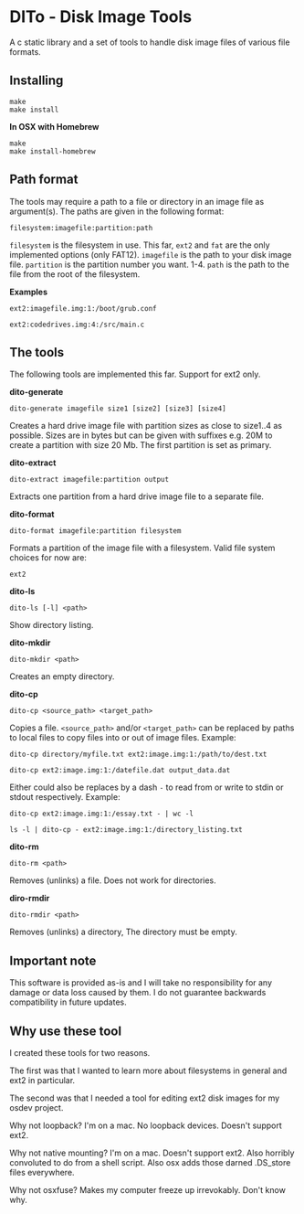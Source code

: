 DITo - Disk Image Tools
=======================

A c static library and a set of tools to handle disk image files of various file formats.

Installing
----------

	make
	make install

**In OSX with Homebrew**

	make
	make install-homebrew

Path format
-----------
The tools may require a path to a file or directory in an image file as
argument(s). The paths are given in the following format:

	filesystem:imagefile:partition:path

`filesystem` is the filesystem in use. This far, `ext2` and `fat` are the only
implemented options (only FAT12).
`imagefile` is the path to your disk image file.
`partition` is the partition number you want. 1-4.
`path` is the path to the file from the root of the filesystem.

**Examples**

	ext2:imagefile.img:1:/boot/grub.conf

	ext2:codedrives.img:4:/src/main.c


The tools
---------
The following tools are implemented this far. Support for ext2 only.

**dito-generate**

	dito-generate imagefile size1 [size2] [size3] [size4]

Creates a hard drive image file with partition sizes as close to
size1..4 as possible. Sizes are in bytes but can be given with suffixes
e.g. 20M to create a partition with size 20 Mb. The first partition is
set as primary.

**dito-extract**

	dito-extract imagefile:partition output

Extracts one partition from a hard drive image file to a separate file.

**dito-format**

	dito-format imagefile:partition filesystem

Formats a partition of the image file with a filesystem. Valid file
system choices for now are:

	ext2


**dito-ls**

	dito-ls [-l] <path>

Show directory listing.

**dito-mkdir**

	dito-mkdir <path>

Creates an empty directory.

**dito-cp**

	dito-cp <source_path> <target_path>

Copies a file.
`<source_path>` and/or `<target_path>` can be replaced by paths to
local files to copy files into or out of image files.
Example:

	dito-cp directory/myfile.txt ext2:image.img:1:/path/to/dest.txt

	dito-cp ext2:image.img:1:/datefile.dat output_data.dat

Either could also be replaces by a dash `-` to read from or write to
stdin or stdout respectively.
Example:

	dito-cp ext2:image.img:1:/essay.txt - | wc -l

	ls -l | dito-cp - ext2:image.img:1:/directory_listing.txt

**dito-rm**

	dito-rm <path>

Removes (unlinks) a file. Does not work for directories.

**diro-rmdir**

	dito-rmdir <path>

Removes (unlinks) a directory, The directory must be empty.

Important note
--------------
This software is provided as-is and I will take no responsibility for
any damage or data loss caused by them. I do not guarantee backwards
compatibility in future updates.

Why use these tool
-----------------
I created these tools for two reasons.

The first was that I wanted to learn more about filesystems in general
and ext2 in particular. 

The second was that I needed a tool for editing ext2 disk images for my
osdev project.

Why not loopback? I'm on a mac. No loopback devices. Doesn't support
ext2.

Why not native mounting? I'm on a mac. Doesn't support ext2. Also
horribly convoluted to do from a shell script. Also osx adds those
darned .DS_store files everywhere.

Why not osxfuse? Makes my computer freeze up irrevokably. Don't know
why.
